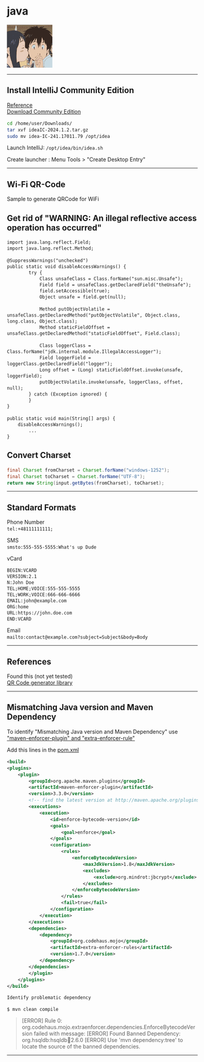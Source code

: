 # java

![Avatar](https://github.com/dgucc/sandbox/blob/main/tips/images/avatar.gif)  

---

## Install IntelliJ Community Edition

[Reference](https://samtinkers.wordpress.com/2020/08/31/install-intellij-in-linux-mint-20/)  
[Download Community Edition](https://download.jetbrains.com/idea/ideaIC-2024.1.2-aarch64.tar.gz)  

```bash  
cd /home/user/Downloads/
tar xvf ideaIC-2024.1.2.tar.gz
sudo mv idea-IC-241.17011.79 /opt/idea
```  
Launch IntelliJ: `/opt/idea/bin/idea.sh`  

Create launcher : Menu Tools > "Create Desktop Entry"  

---

## Wi-Fi QR-Code

Sample to generate QRCode for WiFi  

## Get rid of "WARNING: An illegal reflective access operation has occurred"
```
import java.lang.reflect.Field;
import java.lang.reflect.Method;

@SuppressWarnings("unchecked")
public static void disableAccessWarnings() {
        try {
            Class unsafeClass = Class.forName("sun.misc.Unsafe");
            Field field = unsafeClass.getDeclaredField("theUnsafe");
            field.setAccessible(true);
            Object unsafe = field.get(null);

            Method putObjectVolatile = unsafeClass.getDeclaredMethod("putObjectVolatile", Object.class, long.class, Object.class);
            Method staticFieldOffset = unsafeClass.getDeclaredMethod("staticFieldOffset", Field.class);

            Class loggerClass = Class.forName("jdk.internal.module.IllegalAccessLogger");
            Field loggerField = loggerClass.getDeclaredField("logger");
            Long offset = (Long) staticFieldOffset.invoke(unsafe, loggerField);
            putObjectVolatile.invoke(unsafe, loggerClass, offset, null);
        } catch (Exception ignored) {
        }
}

public static void main(String[] args) {
	disableAccessWarnings();
		...
}
```  

## Convert Charset
```java
final Charset fromCharset = Charset.forName("windows-1252");
final Charset toCharset = Charset.forName("UTF-8");
return new String(input.getBytes(fromCharset), toCharset);
```  
---

## Standard Formats 

Phone Number  
`tel:+48111111111;`  

SMS  
`smsto:555-555-5555:What's up Dude`  

vCard  
```
BEGIN:VCARD
VERSION:2.1
N:John Doe
TEL;HOME;VOICE:555-555-5555
TEL;WORK;VOICE:666-666-6666
EMAIL:john@example.com
ORG:home
URL:https://john.doe.com
END:VCARD
```

Email  
`mailto:contact@example.com?subject=Subject&body=Body`  

---  

## References 

Found this (not yet tested)  
[QR Code generator library](https://github.com/nayuki/QR-Code-generator)  

---

## Mismatching Java version and Maven Dependency

To identify "Mismatching Java version and Maven Dependency" use ["maven-enforcer-plugin" and "extra-enforcer-rule"](https://stackoverflow.com/questions/26559830/required-java-version-of-maven-dependency/26565660#26565660)  

Add this lines in the [pom.xml](https://www.mojohaus.org/extra-enforcer-rules/enforceBytecodeVersion.html)   

```xml
<build>
<plugins>
	<plugin>
		<groupId>org.apache.maven.plugins</groupId>
		<artifactId>maven-enforcer-plugin</artifactId>
		<version>3.3.0</version> 
		<!-- find the latest version at http://maven.apache.org/plugins/maven-enforcer-plugin/ -->
		<executions>
			<execution>
				<id>enforce-bytecode-version</id>
				<goals>
					<goal>enforce</goal>
				</goals>
				<configuration>
					<rules>
						<enforceBytecodeVersion>
							<maxJdkVersion>1.8</maxJdkVersion>
							<excludes>
								<exclude>org.mindrot:jbcrypt</exclude>
							</excludes>
						</enforceBytecodeVersion>
					</rules>
					<fail>true</fail>
				</configuration>
			</execution>
		</executions>
		<dependencies>
			<dependency>
				<groupId>org.codehaus.mojo</groupId>
				<artifactId>extra-enforcer-rules</artifactId>
				<version>1.7.0</version>
			</dependency>
		</dependencies>
		</plugin>
	</plugins>
</build>
```
	Identify problematic dependency 
 
`$ mvn clean compile`  

> [ERROR] Rule 0: org.codehaus.mojo.extraenforcer.dependencies.EnforceBytecodeVersion failed with message:
> [ERROR] Found Banned Dependency: org.hsqldb:hsqldb:jar:2.6.0
> [ERROR] Use 'mvn dependency:tree' to locate the source of the banned dependencies.

---

